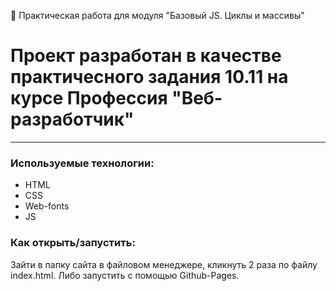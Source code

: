 🚀 Практическая работа для модуля "Базовый JS. Циклы и массивы"
# Проект разработан в качестве практичесного задания 10.11 на курсе Профессия "Веб-разработчик"
---
### Используемые технологии:
* HTML
* CSS
* Web-fonts
* JS
### Как открыть/запустить:
Зайти в папку сайта в файловом менеджере, кликнуть 2 раза по файлу index.html.
Либо запустить с помощью Github-Pages.